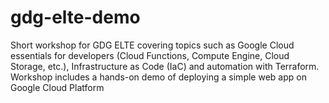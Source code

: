 # gdg-elte-demo
Short workshop for GDG ELTE covering topics such as Google Cloud essentials for developers (Cloud Functions, Compute Engine, Cloud Storage, etc.), Infrastructure as Code (IaC) and automation with Terraform. Workshop includes a hands-on demo of deploying a simple web app on Google Cloud Platform
